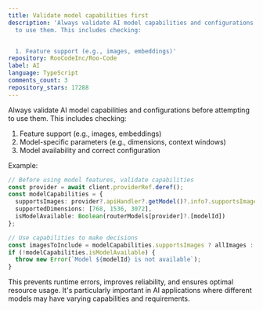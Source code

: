 ```yaml
---
title: Validate model capabilities first
description: 'Always validate AI model capabilities and configurations before attempting
  to use them. This includes checking:


  1. Feature support (e.g., images, embeddings)'
repository: RooCodeInc/Roo-Code
label: AI
language: TypeScript
comments_count: 3
repository_stars: 17288
---
```


Always validate AI model capabilities and configurations before attempting to use them. This includes checking:

1. Feature support (e.g., images, embeddings)
2. Model-specific parameters (e.g., dimensions, context windows)
3. Model availability and correct configuration

Example:
```typescript
// Before using model features, validate capabilities
const provider = await client.providerRef.deref();
const modelCapabilities = {
  supportsImages: provider?.apiHandler?.getModel()?.info?.supportsImages ?? false,
  supportedDimensions: [768, 1536, 3072],
  isModelAvailable: Boolean(routerModels[provider]?.[modelId])
};

// Use capabilities to make decisions
const imagesToInclude = modelCapabilities.supportsImages ? allImages : [];
if (!modelCapabilities.isModelAvailable) {
  throw new Error(`Model ${modelId} is not available`);
}
```

This prevents runtime errors, improves reliability, and ensures optimal resource usage. It's particularly important in AI applications where different models may have varying capabilities and requirements.